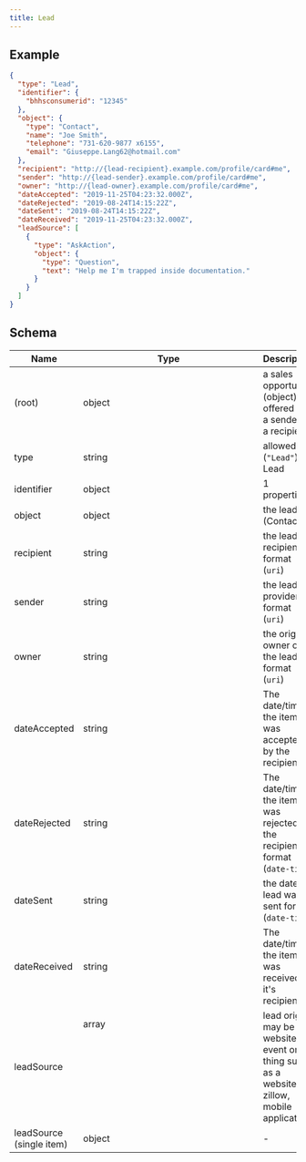 ```yaml
---
title: Lead
---
```

## Example



```json
{
  "type": "Lead",
  "identifier": {
    "bhhsconsumerid": "12345"
  },
  "object": {
    "type": "Contact",
    "name": "Joe Smith",
    "telephone": "731-620-9877 x6155",
    "email": "Giuseppe.Lang62@hotmail.com"
  },
  "recipient": "http://{lead-recipient}.example.com/profile/card#me",
  "sender": "http://{lead-sender}.example.com/profile/card#me",
  "owner": "http://{lead-owner}.example.com/profile/card#me",
  "dateAccepted": "2019-11-25T04:23:32.000Z",
  "dateRejected": "2019-08-24T14:15:22Z",
  "dateSent": "2019-08-24T14:15:22Z",
  "dateReceived": "2019-11-25T04:23:32.000Z",
  "leadSource": [
    {
      "type": "AskAction",
      "object": {
        "type": "Question",
        "text": "Help me I'm trapped inside documentation."
      }
    }
  ]
}
```
## Schema

| Name | Type | Description |
|---|---|---|
| (root) | object | a sales opportunity (object) offered by a sender to a recipient. |
| type | string | allowed (`"Lead"`) Lead |
| identifier | object |  1 properties |
| object | object | the lead (Contact) |
| recipient | string | the lead recipient format (`uri`) |
| sender | string | the lead provider format (`uri`) |
| owner | string | the original owner of the lead format (`uri`) |
| dateAccepted | string | The date/time the item was accepted by the recipient |
| dateRejected | string | The date/time the item was rejected by the recipient format (`date-time`) |
| dateSent | string | the date the lead was sent format (`date-time`) |
| dateReceived | string | The date/time the item was received by it's recipient |
| leadSource | array<object> | lead origin, may be a website event or a thing such as a website, zillow, mobile applicaton. |
| leadSource (single item) | object | - |

